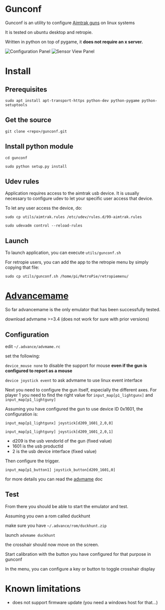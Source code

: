Gunconf
=======

Gunconf is an utility to configure [Aimtrak guns](https://www.ultimarc.com/aimtrak.html) on linux systems

It is tested on ubuntu desktop and retropie.

Written in python on top of pygame, it **does not require an x server.**

![Configuration Panel](https://cloud.githubusercontent.com/assets/26297080/24149019/6d1c3e8c-0e41-11e7-9c4a-487cccceae75.png)
![Sensor View Panel](https://cloud.githubusercontent.com/assets/26297080/24149020/6d1ca76e-0e41-11e7-99a7-039bf5685bf6.png)


# Install
## Prerequisites

`sudo apt install apt-transport-https python-dev python-pygame python-setuptools`

## Get the source
`git clone <repo>/gunconf.git`

## Install python module
`cd gunconf`

`sudo python setup.py install`

## Udev rules
Application requires access to the aimtrak usb device. It is usually necessary to configure udev to let your specific user access that device.

To let any user access the device, do:

`sudo cp utils/aimtrak.rules /etc/udev/rules.d/99-aimtrak.rules`

`sudo udevadm control --reload-rules`


## Launch
To launch application, you can execute `utils/gunconf.sh`

For retropie users, you can add the app to the retropie menu by simply copying that file:

`sudo cp utils/gunconf.sh /home/pi/RetroPie/retropiemenu/`


# [Advancemame](http://www.advancemame.it/download)

So far advancemame is the only emulator that has been successfully tested.

download advmame >=3.4 (does not work for sure with prior versions)

## Configuration

edit `~/.advance/advmame.rc`

set the following:

`device_mouse none` to disable the support for mouse **even if the gun is configured to report as a mouse**

`device joystick event` to ask advmame to use linux event interface

Next you need to configure the gun itself, especially the different axes.
For player 1 you need to find the right value for `input_map[p1_lightgunx]` and `input_map[p1_lightguny]`

Assuming you have configured the gun to use device ID 0x1601, the configuration is:

`input_map[p1_lightgunx] joystick[d209_1601_2,0,0]`

`input_map[p1_lightguny] joystick[d209_1601_2,0,1]`

* d209 is the usb vendorId of the gun (fixed value)
* 1601 is the usb productId
* 2 is the usb device interface (fixed value)

Then configure the trigger.

`input_map[p1_button1] joystick_button[d209_1601,0]`


for more details you can read the [advmame](http://www.advancemame.it/doc-advmame#8.9.5) doc

## Test

From there you should be able to start the emulator and test.

Assuming you own a rom called duckhunt

make sure you have `~/.advance/rom/duckhunt.zip`

launch `advmame duckhunt`

the crosshair should now move on the screen.

Start calibration with the button you have configured for that purpose in gunconf

In the menu, you can configure a key or button to toggle crosshair display


# Known limitations
* does not support firmware update (you need a windows host for that...)
